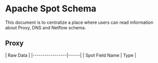 # Apache Spot Schema 

This document is to centralize a place where users can read information about Proxy, DNS and Netflow schema.

## Proxy

| Raw Data |
|-----------------|------|
| Spot Field Name | Type |